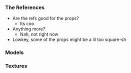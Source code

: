 ### The References

- Are the refs good for the props?
	- Its coo
- Anything more?
	- Nah, not right now
- Lowkey, some of the props might be a lil too square-sh

### Models

### Textures
